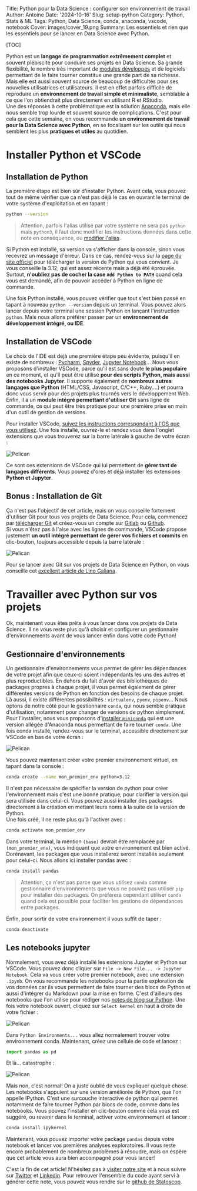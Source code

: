 Title: Python pour la Data Science : configurer son environnement de travail
Author: Antoine
Date: '2024-10-16'
Slug: setup-python
Category: Python, Stats & ML
Tags: Python, Data Science, conda, anaconda, vscode, notebook
Cover: images/cover_19.png
Summary: Les essentiels et rien que les essentiels pour se lancer en Data Science avec Python.

[TOC]

Python est un __langage de programmation extrêmement complet__ et souvent plébiscité pour conduire ses projets en Data Science. Sa grande flexibilité, le nombre très important de [modules développés](https://pypi.org/) et de logiciels permettant de le faire tourner constitue une grande part de sa richesse. Mais elle est aussi souvent source de beaucoup de difficultés pour ses nouvelles utilisatrices et utilisateurs. Il est en effet parfois difficile de reproduire un __environnement de travail simple et minimaliste__, semblable à ce que l'on obtiendrait plus directement en utilisant R et RStudio.  
Une des réponses à cette problématique est la solution [Anaconda](https://www.anaconda.com/download/), mais elle nous semble trop lourde et souvent source de complications. C'est pour cela que cette semaine, on vous recommande __un environnement de travail pour la Data Science avec Python__, en se focalisant sur les outils qui nous semblent les plus __pratiques et utiles__ au quotidien.  

# Installer Python et VSCode

## Installation de Python  

La première étape est bien sûr d'installer Python. Avant cela, vous pouvez tout de même vérifier que ça n'est pas déjà le cas en ouvrant le terminal de votre système d'exploitation et en tapant :  

```bash
python --version
```

> Attention, parfois l'alias utilisé par votre système ne sera pas `python` mais `python3`, il faut donc modifier les instructions données dans cette note en conséquence, ou [modifier l'alias](https://www.askpython.com/python/examples/python3-alias-as-python).  

Si Python est installé, sa version va s'afficher dans la console, sinon vous recevrez un message d'erreur. Dans ce cas, rendez-vous sur la [page du site officiel](https://www.python.org/downloads/) pour télécharger la version de Python qui vous convient. Je vous conseille la 3.12, qui est assez récente mais a déjà été éprouvée. Surtout, __n'oubliez pas de cocher la case `Add Python to PATH`__ quand cela vous est demandé, afin de pouvoir accéder à Python en ligne de commande.  

Une fois Python installé, vous pouvez vérifier que tout s'est bien passé en tapant à nouveau `python --version` depuis un terminal. Vous pouvez alors lancer depuis votre terminal une session Python en lançant l'instruction `python`. Mais nous allons préférer passer par un __environnement de développement intégré, ou IDE__.

## Installation de VSCode  

Le choix de l'IDE est déjà une première étape peu évidente, puisqu'il en existe de nombreux :  [Pycharm](https://www.jetbrains.com/pycharm/), [Spyder](https://www.spyder-ide.org/), [Jupyter Notebook](https://jupyter.org/)... Nous vous proposons d'installer VSCode, parce qu'il est sans doute __le plus populaire__ en ce moment, et qu'il peut être utilisé __pour des scripts Python, mais aussi des notebooks Jupyter__. Il supporte également de __nombreux autres langages que Python__ (HTML/CSS, Javascript, C/C++, Ruby....) et pourra donc vous servir pour des projets plus tournés vers le développement Web. Enfin, il a un __module intégré permettant d'utiliser Git__ sans ligne de commande, ce qui peut être très pratique pour une première prise en main d'un outil de gestion de versions.  

Pour installer VSCode, [suivez les instructions correspondant à l'OS que vous utilisez](https://code.visualstudio.com/download). Une fois installé, ouvrez-le et rendez vous dans l'onglet extensions que vous trouverez sur la barre latérale à gauche de votre écran :   

![Pelican](../images/setup_python/image-2.png)

Ce sont ces extensions de VSCode qui lui permettent de __gérer tant de langages différents__. Vous pouvez d'ores et déjà installer les extensions __Python et Jupyter__.  

## Bonus : Installation de Git  

Ça n'est pas l'objectif de cet article, mais on vous conseille fortement d'utiliser Git pour tous vos projets de Data Science. Pour cela, commencez par [télécharger Git](https://git-scm.com/downloads) et créez-vous un compte sur [Gitlab](https://about.gitlab.com/) ou [Github](https://github.com/).  
Si vous n'êtez pas à l'aise avec les lignes de commande, VSCode propose justement __un outil intégré permettant de gérer vos fichiers et commits__ en clic-bouton, toujours accessible depuis la barre latérale :  

![Pelican](../images/setup_python/image-6.png)

Pour se lancer avec Git sur vos projets de Data Science en Python, on vous conseille cet [excellent article de Lino Galiana](https://pythonds.linogaliana.fr/content/git/introgit.html).

# Travailler avec Python sur vos projets  

Ok, maintenant vous êtes prêts à vous lancer dans vos projets de Data Science. Il ne vous reste plus qu'à choisir et configurer un gestionnaire d'environnements avant de vous lancer enfin dans votre code Python!

## Gestionnaire d'environnements   
Un gestionnaire d'environnements vous permet de gérer les dépendances de votre projet afin que ceux-ci soient indépendants les uns des autres et plus reproductibles. En dehors du fait d'avoir des bibliothèques de packages propres à chaque projet, il vous permet également de gérer différentes versions de Python en fonction des besoins de chaque projet.  
Là aussi, il existe différentes possibilités : `virtualenv`, `pyenv`, `pipenv`... Nous optons de notre côté pour le gestionnaire `conda`, qui nous semble pratique d'utilisation, notamment pour changer de versions de python simplement. Pour l'installer, nous vous proposons d'[installer `miniconda`](https://docs.anaconda.com/miniconda/miniconda-install/) qui est une version allégée d'Anaconda nous permettant de faire tourner `conda`. Une fois conda installé, rendez-vous sur le terminal, accessible directement sur VSCode en bas de votre écran :  

![Pelican](../images/setup_python/image-4.png)

Vous pouvez maintenant créer votre premier environnement virtuel, en tapant dans la console :  

```bash
conda create --name mon_premier_env python=3.12 
```
Il n'est pas nécessaire de spécifier la version de python pour créer l'environnement mais c'est une bonne pratique, pour clarifier la version qui sera utilisée dans celui-ci. Vous pouvez aussi installer des packages directement à la création en mettant leurs noms à la suite de la version de Python.   
Une fois créé, il ne reste plus qu'à l'activer avec :  

```bash
conda activate mon_premier_env 
```
Dans votre terminal, la mention `(base)` devrait être remplacée par `(mon_premier_env)`, vous indiquant que votre environnement est bien activé. 
Dorénavant, les packages que vous installerez seront installés seulement pour celui-ci. Nous allons ici installer pandas avec : 

```bash
conda install pandas
```
> Attention, ça n'est pas parce que vous utilisez `conda` comme gestionnaire d'environnements que  vous ne pouvez pas utiliser `pip` pour installer des packages. On préfèrera cependant utiliser `conda` quand cela est possible pour faciliter les gestions de dépendances entre packages.  

Enfin, pour sortir de votre environnement il vous suffit de taper :  

```bash
conda deactivate
```

## Les notebooks jupyter

Normalement, vous avez déjà installé les extensions Jupyter et Python sur VSCode. Vous pouvez donc cliquer sur `File -> New File... -> Jupyter Notebook`. Cela va vous créer votre premier notebook, avec une extension `.ipynb`. 
On vous recommande les notebooks pour la partie exploration de vos données car ils vous permettent de faire tourner des blocs de Python et aussi d'intégrer du Markdown pour la mise en forme. C'est d'ailleurs des notebooks que l'on utilise pour rédiger nos [notes de blog sur Python](https://blog.statoscop.fr). Une fois votre notebook ouvert, cliquez sur `Select kernel` en haut à droite de votre fichier :  

![Pelican](../images/setup_python/image-3.png)

Dans `Python Environments...` vous allez normalement trouver votre environnement conda. Maintenant, créez une cellule de code et lancez :  

```python
import pandas as pd
```
Et là... catastrophe :  

![Pelican](../images/setup_python/image-5.png)

Mais non, c'est normal! On a juste oublié de vous expliquer quelque chose. Les notebooks s'appuient sur une version améliorée de Python, que l'on appelle IPython. C'est une surcouche interactive de python qui permet notamment de faire tourner Python par blocs de code, comme dans les notebooks. Vous pouvez l'installer en clic-bouton comme cela vous est suggéré, ou revenir dans le terminal, activer votre environnement et lancer :  

```bash
conda install ipykernel
```

Maintenant, vous pouvez importer votre package `pandas` depuis votre notebook et lancer vos premières analyses exploratoires. Il vous reste encore probablement de nombreux problèmes à résoudre, mais on espère que cet article vous aura bien accompagné pour vous lancer!  

C'est la fin de cet article! N'hésitez pas à [visiter notre site](https://www.statoscop.fr) et à nous suivre sur [Twitter](https://twitter.com/stato_scop) et [Linkedin](https://www.linkedin.com/company/statoscop). Pour retrouver l'ensemble du code ayant servi à générer cette note, vous pouvez vous rendre sur le [github de Statoscop](https://github.com/Statoscop/notebooks-blog).  



